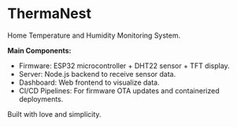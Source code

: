 # ThermaNest

Home Temperature and Humidity Monitoring System.

**Main Components:**
- Firmware: ESP32 microcontroller + DHT22 sensor + TFT display.
- Server: Node.js backend to receive sensor data.
- Dashboard: Web frontend to visualize data.
- CI/CD Pipelines: For firmware OTA updates and containerized deployments.

Built with love and simplicity.
